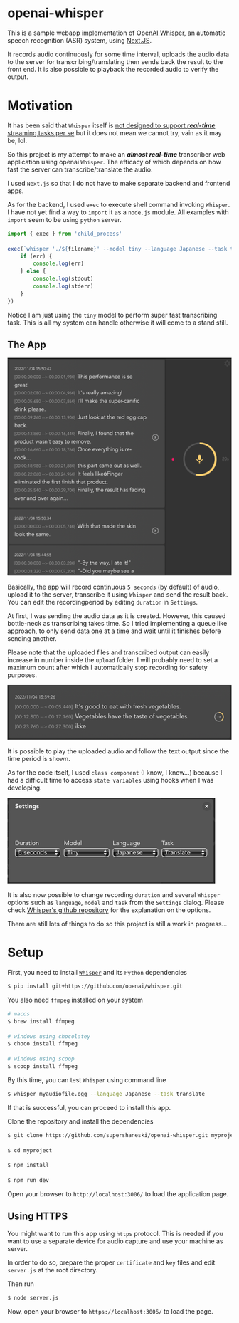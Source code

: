 openai-whisper
===========

This is a sample webapp implementation of [OpenAI Whisper](https://openai.com/blog/whisper/), an automatic speech recognition (ASR) system, using [Next.JS](https://nextjs.org/).

It records audio continuously for some time interval, uploads the audio data to the server for transcribing/translating then sends back the result to the front end.
It is also possible to playback the recorded audio to verify the output.

# Motivation

It has been said that `Whisper` itself is [not designed to support ***real-time*** streaming tasks per se](https://github.com/openai/whisper/discussions/2) but it does not mean we cannot try, vain as it may be, lol.

So this project is my attempt to make an ***almost real-time*** transcriber web application using openai `Whisper`.
The efficacy of which depends on how fast the server can transcribe/translate the audio.

I used `Next.js` so that I do not have to make separate backend and frontend apps.

As for the backend, I used `exec` to execute shell command invoking `Whisper`.
I have not yet find a way to `import` it as a `node.js` module.
All examples with `import` seem to be using `python` server.

```javascript
import { exec } from 'child_process'

exec(`whisper './${filename}' --model tiny --language Japanese --task translate`, (err, stdout, stderr) => {
    if (err) {
        console.log(err)
    } else {
        console.log(stdout)
        console.log(stderr)
    }
})
```

Notice I am just using the `tiny` model to perform super fast transcribing task.
This is all my system can handle otherwise it will come to a stand still.

## The App

![App](./public/screenshot.png "App")

Basically, the app will record continuous `5 seconds` (by default) of audio, upload it to the server, transcribe it using `Whisper` and send the result back.
You can edit the recordingperiod by editing `duration` in `Settings`.

At first, I was sending the audio data as it is created. 
However, this caused bottle-neck as transcribing takes time.
So I tried implementing a queue like approach, to only send data one at a time and wait until it finishes before sending another.

Please note that the uploaded files and transcribed output can easily increase in number inside the `upload` folder.
I will probably need to set a maximum count after which I automatically stop recording for safety purposes.

![Output](./public/screenshot3.png "Output")

It is possible to play the uploaded audio and follow the text output since the time period is shown.

As for the code itself, I used `class component` (I know, I know...) because I had a difficult time to access `state variables` using hooks when I was developing.

![Settings](./public/screenshot2.png "Settings")

It is also now possible to change recording `duration` and several `Whisper` options such as `language`, `model` and `task` from the `Settings` dialog. Please check [Whisper's github repository](https://github.com/openai/whisper) for the explanation on the options.

There are still lots of things to do so this project is still a work in progress...

# Setup

First, you need to install [`Whisper`](https://github.com/openai/whisper) and its `Python`      dependencies

```sh
$ pip install git+https://github.com/openai/whisper.git
```

You also need `ffmpeg` installed on your system

```sh
# macos
$ brew install ffmpeg

# windows using chocolatey
$ choco install ffmpeg

# windows using scoop
$ scoop install ffmpeg
```

By this time, you can test `Whisper` using command line

```sh
$ whisper myaudiofile.ogg --language Japanese --task translate
```

If that is successful, you can proceed to install this app.

Clone the repository and install the dependencies

```sh
$ git clone https://github.com/supershaneski/openai-whisper.git myproject

$ cd myproject

$ npm install

$ npm run dev
```

Open your browser to `http://localhost:3006/` to load the application page.

## Using HTTPS

You might want to run this app using `https` protocol.
This is needed if you want to use a separate device for audio capture and use your machine as server.

In order to do so, prepare the proper `certificate` and `key` files and edit `server.js` at the root directory.

Then run

```sh
$ node server.js
```

Now, open your browser to `https://localhost:3006/` to load the page.

